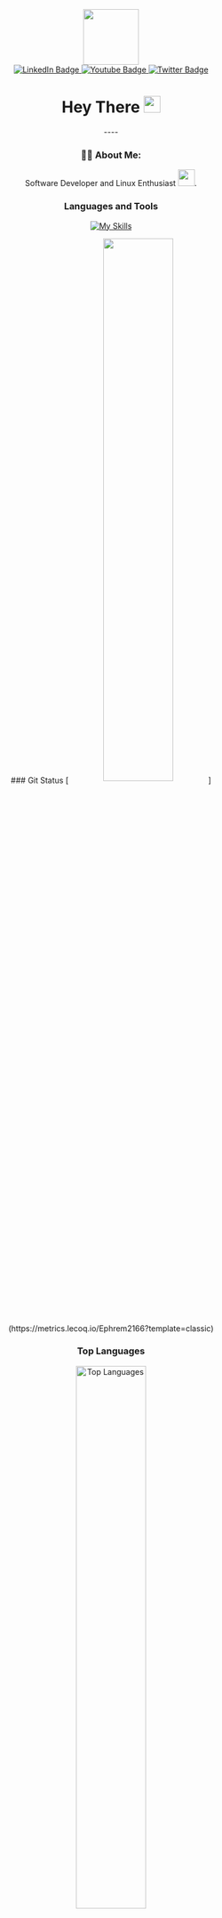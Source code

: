 <div id="header" align="center">
  <img src="https://media.giphy.com/media/M9gbBd9nbDrOTu1Mqx/giphy.gif" width="100"/>
</div>

<div id="badges" align="center">
  <a href="your-linkedin-URL">
    <img src="https://img.shields.io/badge/LinkedIn-blue?style=for-the-badge&logo=linkedin&logoColor=white" alt="LinkedIn Badge"/>
  </a>
  <a href="your-youtube-URL">
    <img src="https://img.shields.io/badge/YouTube-red?style=for-the-badge&logo=youtube&logoColor=white" alt="Youtube Badge"/>
  </a>
  <a href="your-twitter-URL">
    <img src="https://img.shields.io/badge/Twitter-blue?style=for-the-badge&logo=twitter&logoColor=white" alt="Twitter Badge"/>
  </a>
</div>
<div align="center">
<img  src="https://komarev.com/ghpvc/?username=Ephrem2166&style=flat-square&color=blue" alt=""/>
</div>
<div align="center">
<h1>
  Hey There
  <img src="https://media.giphy.com/media/hvRJCLFzcasrR4ia7z/giphy.gif" width="30px"/>
</h1>
----

### :man_technologist: About Me:

Software Developer and Linux Enthusiast <img src="https://media.giphy.com/media/WUlplcMpOCEmTGBtBW/giphy.gif" width="30">.
</div>


<div align="center">

  
### Languages and Tools 

[![My Skills](https://skillicons.dev/icons?i=anaconda,aws,androidstudio,angular,apple,arch,atom,babel,bash,bootstrap,c,cs,cloudflare,cmake,cpp,css,debian,discord,django,docker,eclipse,emacs,express,fediverse,figma,flask,git,github,gitlab,html,java,jquery,js,kali,latex,linux,lua,md,mint,mongodb,mysql,neovim,nginx,nix,npm,nodejs,obsidian,postman,powershell,php,py,r,react,redux,regex,rust,sass,sqlite,tensorflow,ubuntu,vim,visualstudio,vscode,vscodium,webpack,windows,wordpress&perline=7)](https://skillicons.dev)


 </div>

  <div align="center">
### Git Status
[<img align="center" width="50%" src="https://github-readme-stats.vercel.app/api?username=Ephrem2166&theme=tokyonight&count_private=true&border_radius=0&custom_title=Git%Status&show_icons=true&include_all_commits=true&bg_color=DEG,121212,232323">](https://metrics.lecoq.io/Ephrem2166?template=classic)

### Top Languages

[<img align="center" width="50%" src="https://github-readme-stats.vercel.app/api/top-langs?username=Ephrem2166&show_icons=true&locale=en&layout=compact&theme=chartreuse-dark" alt="Top Languages" />](https://github.com/Ephrem2166?tab=repositories)
</div>
<!--
**Ephrem2166/Ephrem2166** is a ✨ _special_ ✨ repository because its `README.md` (this file) appears on your GitHub profile.

Here are some ideas to get you started:

- 🔭 I’m currently working on ...
- 🌱 I’m currently learning ...
- 👯 I’m looking to collaborate on ...
- 🤔 I’m looking for help with ...
- 💬 Ask me about ...
- 📫 How to reach me: ...
- 😄 Pronouns: ...
- ⚡ Fun fact: ...
-->
